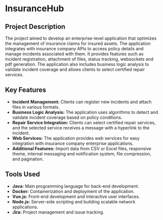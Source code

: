 # InsuranceHub

## Project Description

The project aimed to develop an enterprise-level application that optimizes the management of insurance claims for insured assets. The application integrates with insurance company APIs to access policy details and manage incidents associated with them. It provides features such as incident registration, attachment of files, status tracking, websockets and pdf generation. The application also includes business logic analysis to validate incident coverage and allows clients to select certified repair services.

## Key Features

- **Incident Management:** Clients can register new incidents and attach files in various formats.
- **Business Logic Analysis:** The application uses algorithms to detect and validate incident coverage based on policy conditions.
- **Repair Service Integration:** Clients can select certified repair services, and the selected service receives a message with a hyperlink to the incident.
- **Web Services:** The application provides web services for easy integration with insurance company enterprise applications.
- **Additional Features:** Import data from CSV or Excel files, responsive theme, internal messaging and notification system, file compression, and pagination.

## Tools Used

- **Java:** Main programming language for back-end development.
- **Docker:** Containerization and deployment of the application.
- **Vue.js:** Front-end development and interactive user interfaces.
- **Node.js:** Server-side scripting and building scalable network applications.
- **Jira:** Project management and issue tracking.
